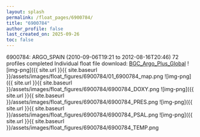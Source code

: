 ```yaml
---
layout: splash
permalink: /float_pages/6900784/
title: "6900784"
author_profile: false
last_created_on: 2025-09-26
toc: false
---
```

 
6900784: ARGO_SPAIN (2010-09-06T19:21 to 2012-08-16T20:46)
72 profiles completed
Individual float file download: [BGC_Argo_Plus_Global](https://ftp.soest.hawaii.edu/bgc_argo_plus/Individual_Floats/outliers_removed/6900784_Sprof_processed.nc)
![img-png]({{ site.url }}{{ site.baseurl }}/assets/images/float_figures/6900784/01_6900784_map.png
![img-png]({{ site.url }}{{ site.baseurl }}/assets/images/float_figures/6900784/6900784_DOXY.png
![img-png]({{ site.url }}{{ site.baseurl }}/assets/images/float_figures/6900784/6900784_PRES.png
![img-png]({{ site.url }}{{ site.baseurl }}/assets/images/float_figures/6900784/6900784_PSAL.png
![img-png]({{ site.url }}{{ site.baseurl }}/assets/images/float_figures/6900784/6900784_TEMP.png
